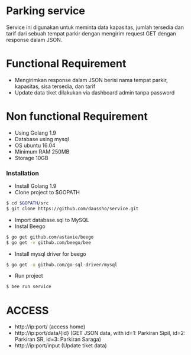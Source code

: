 # Parking service

Service ini digunakan untuk meminta data kapasitas, jumlah tersedia dan tarif dari sebuah tempat parkir dengan mengirim request GET dengan response dalam JSON.

# Functional Requirement

  - Mengirimkan response dalam JSON berisi nama tempat parkir, kapasitas, sisa tersedia, dan tarif
  - Update data tiket dilakukan via dashboard admin tanpa password

# Non functional Requirement
  - Using Golang 1.9
  - Database using mysql
  - OS ubuntu 16.04
  - Minimum RAM 250MB
  - Storage 10GB

### Installation

- Install Golang 1.9
- Clone project to $GOPATH
```sh
$ cd $GOPATH/src
$ git clone https://github.com/daussho/service.git
```
- Import database.sql to MySQL
- Instal Beego
```sh
$ go get github.com/astaxie/beego
$ go get -v github.com/beego/bee
```
- Install mysql driver for beego
```sh
$ go get -u github.com/go-sql-driver/mysql
```
- Run project
```sh
$ bee run service
```
# ACCESS
- http://ip:port/ (access home)
- http://ip:port/data/{id} (GET JSON data, with id=1: Parkiran Sipil, id=2: Parkiran SR, id=3: Parkiran Saraga)
- http://ip:port/input (Update tiket data)
